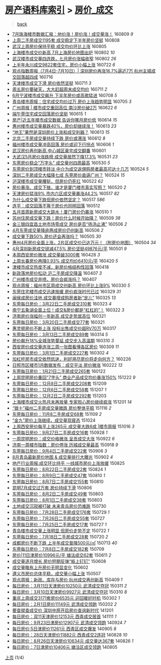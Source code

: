 [房产语料库索引](../../README.md)  > [房价_成交](房价_成交.md)
====
> [back](../README.md)

- [7月珠海楼市数据汇报：地价涨！房价涨！成交量涨！](http://jkwz.applinzi.com/ittc/6864360635223245828.html#7%E6%9C%88%E7%8F%A0%E6%B5%B7%E6%A5%BC%E5%B8%82%E6%95%B0%E6%8D%AE%E6%B1%87%E6%8A%A5%EF%BC%9A%E5%9C%B0%E4%BB%B7%E6%B6%A8%EF%BC%81%E6%88%BF%E4%BB%B7%E6%B6%A8%EF%BC%81%E6%88%90%E4%BA%A4%E9%87%8F%E6%B6%A8%EF%BC%81) 160809 *9* 
- [上周二手房成交1195套 成交稳定下半年房价坚挺](http://jkwz.applinzi.com/ittc/6863987169152205829.html#%E4%B8%8A%E5%91%A8%E4%BA%8C%E6%89%8B%E6%88%BF%E6%88%90%E4%BA%A41195%E5%A5%97+%E6%88%90%E4%BA%A4%E7%A8%B3%E5%AE%9A%E4%B8%8B%E5%8D%8A%E5%B9%B4%E6%88%BF%E4%BB%B7%E5%9D%9A%E6%8C%BA) 160808  
- [武汉上周房价保持平稳 成交均价环比上涨](http://jkwz.applinzi.com/ittc/6862803140465918980.html#%E6%AD%A6%E6%B1%89%E4%B8%8A%E5%91%A8%E6%88%BF%E4%BB%B7%E4%BF%9D%E6%8C%81%E5%B9%B3%E7%A8%B3+%E6%88%90%E4%BA%A4%E5%9D%87%E4%BB%B7%E7%8E%AF%E6%AF%94%E4%B8%8A%E6%B6%A8) 160805  
- [上海楼市成交价新高 7月上海房价地图出炉](http://jkwz.applinzi.com/ittc/6861698010630849540.html#%E4%B8%8A%E6%B5%B7%E6%A5%BC%E5%B8%82%E6%88%90%E4%BA%A4%E4%BB%B7%E6%96%B0%E9%AB%98+7%E6%9C%88%E4%B8%8A%E6%B5%B7%E6%88%BF%E4%BB%B7%E5%9C%B0%E5%9B%BE%E5%87%BA%E7%82%89) 160802 *10* 
- [武汉楼市成交量四连跌，七月房价涨幅收窄](http://jkwz.applinzi.com/ittc/6861679209688335364.html#%E6%AD%A6%E6%B1%89%E6%A5%BC%E5%B8%82%E6%88%90%E4%BA%A4%E9%87%8F%E5%9B%9B%E8%BF%9E%E8%B7%8C%EF%BC%8C%E4%B8%83%E6%9C%88%E6%88%BF%E4%BB%B7%E6%B6%A8%E5%B9%85%E6%94%B6%E7%AA%84) 160802 *26* 
- [上半年永川成交9822套住宅，房价小幅上涨](http://jkwz.applinzi.com/ittc/6857483907427206149.html#%E4%B8%8A%E5%8D%8A%E5%B9%B4%E6%B0%B8%E5%B7%9D%E6%88%90%E4%BA%A49822%E5%A5%97%E4%BD%8F%E5%AE%85%EF%BC%8C%E6%88%BF%E4%BB%B7%E5%B0%8F%E5%B9%85%E4%B8%8A%E6%B6%A8) 160722 *6* 
- [观点指数周报（7月4日-7月10日）| 深圳房价再涨16.7%逼近7万 杭州主城成交回落超四成](http://jkwz.applinzi.com/ittc/6855286170162037764.html#%E8%A7%82%E7%82%B9%E6%8C%87%E6%95%B0%E5%91%A8%E6%8A%A5%EF%BC%887%E6%9C%884%E6%97%A5-7%E6%9C%8810%E6%97%A5%EF%BC%89%7C+%E6%B7%B1%E5%9C%B3%E6%88%BF%E4%BB%B7%E5%86%8D%E6%B6%A816.7%25%E9%80%BC%E8%BF%917%E4%B8%87+%E6%9D%AD%E5%B7%9E%E4%B8%BB%E5%9F%8E%E6%88%90%E4%BA%A4%E5%9B%9E%E8%90%BD%E8%B6%85%E5%9B%9B%E6%88%90) 160716  
- [天津楼市成交下滑 房价依然坚挺](http://jkwz.applinzi.com/ittc/6853700072008844293.html#%E5%A4%A9%E6%B4%A5%E6%A5%BC%E5%B8%82%E6%88%90%E4%BA%A4%E4%B8%8B%E6%BB%91+%E6%88%BF%E4%BB%B7%E4%BE%9D%E7%84%B6%E5%9D%9A%E6%8C%BA) 160711 *3* 
- [周五房价要破天，大大赶超周末成交均价](http://jkwz.applinzi.com/ittc/6853587120354231301.html#%E5%91%A8%E4%BA%94%E6%88%BF%E4%BB%B7%E8%A6%81%E7%A0%B4%E5%A4%A9%EF%BC%8C%E5%A4%A7%E5%A4%A7%E8%B5%B6%E8%B6%85%E5%91%A8%E6%9C%AB%E6%88%90%E4%BA%A4%E5%9D%87%E4%BB%B7) 160711 *2* 
- [6月宁波楼市成交飙升 下半年房价或高歌猛进](http://jkwz.applinzi.com/ittc/6852522107162067973.html#6%E6%9C%88%E5%AE%81%E6%B3%A2%E6%A5%BC%E5%B8%82%E6%88%90%E4%BA%A4%E9%A3%99%E5%8D%87+%E4%B8%8B%E5%8D%8A%E5%B9%B4%E6%88%BF%E4%BB%B7%E6%88%96%E9%AB%98%E6%AD%8C%E7%8C%9B%E8%BF%9B) 160708 *5* 
- [青岛楼市周报：住宅成交均价过万 房价上涨趋势明显](http://jkwz.applinzi.com/ittc/6851293487567471620.html#%E9%9D%92%E5%B2%9B%E6%A5%BC%E5%B8%82%E5%91%A8%E6%8A%A5%EF%BC%9A%E4%BD%8F%E5%AE%85%E6%88%90%E4%BA%A4%E5%9D%87%E4%BB%B7%E8%BF%87%E4%B8%87+%E6%88%BF%E4%BB%B7%E4%B8%8A%E6%B6%A8%E8%B6%8B%E5%8A%BF%E6%98%8E%E6%98%BE) 160705 *3* 
- [广州周报 | 楼市成交重回高位 南沙房价破2万](http://jkwz.applinzi.com/ittc/6846588976550642692.html#%E5%B9%BF%E5%B7%9E%E5%91%A8%E6%8A%A5+%7C+%E6%A5%BC%E5%B8%82%E6%88%90%E4%BA%A4%E9%87%8D%E5%9B%9E%E9%AB%98%E4%BD%8D+%E5%8D%97%E6%B2%99%E6%88%BF%E4%BB%B7%E7%A0%B42%E4%B8%87) 160622 *6* 
- [端午莞住宅成交回落房价坚挺](http://jkwz.applinzi.com/ittc/6843779763000574981.html#%E7%AB%AF%E5%8D%88%E8%8E%9E%E4%BD%8F%E5%AE%85%E6%88%90%E4%BA%A4%E5%9B%9E%E8%90%BD%E6%88%BF%E4%BB%B7%E5%9D%9A%E6%8C%BA) 160615 *1* 
- [房产|近五年楼市成交数据 告诉你哪月房价低](http://jkwz.applinzi.com/ittc/6843630669338772484.html#%E6%88%BF%E4%BA%A7%7C%E8%BF%91%E4%BA%94%E5%B9%B4%E6%A5%BC%E5%B8%82%E6%88%90%E4%BA%A4%E6%95%B0%E6%8D%AE+%E5%91%8A%E8%AF%89%E4%BD%A0%E5%93%AA%E6%9C%88%E6%88%BF%E4%BB%B7%E4%BD%8E) 160614 *15* 
- [惠州楼市成交量暴跌40%，房价却继续涨！](http://jkwz.applinzi.com/ittc/6843273882181829636.html#%E6%83%A0%E5%B7%9E%E6%A5%BC%E5%B8%82%E6%88%90%E4%BA%A4%E9%87%8F%E6%9A%B4%E8%B7%8C40%25%EF%BC%8C%E6%88%BF%E4%BB%B7%E5%8D%B4%E7%BB%A7%E7%BB%AD%E6%B6%A8%EF%BC%81) 160613 *23* 
- [“地王”果然是深圳房价上涨和成交利器？](http://jkwz.applinzi.com/ittc/6843254746991035397.html#%E2%80%9C%E5%9C%B0%E7%8E%8B%E2%80%9D%E6%9E%9C%E7%84%B6%E6%98%AF%E6%B7%B1%E5%9C%B3%E6%88%BF%E4%BB%B7%E4%B8%8A%E6%B6%A8%E5%92%8C%E6%88%90%E4%BA%A4%E5%88%A9%E5%99%A8%EF%BC%9F) 160613 *15* 
- [北京二手房成交量持续下跌 房价或滞涨](http://jkwz.applinzi.com/ittc/6842890959226143748.html#%E5%8C%97%E4%BA%AC%E4%BA%8C%E6%89%8B%E6%88%BF%E6%88%90%E4%BA%A4%E9%87%8F%E6%8C%81%E7%BB%AD%E4%B8%8B%E8%B7%8C+%E6%88%BF%E4%BB%B7%E6%88%96%E6%BB%9E%E6%B6%A8) 160612 *8* 
- [福州楼市成交量冲高回落 房价或迎下行拐点](http://jkwz.applinzi.com/ittc/6840641765211898884.html#%E7%A6%8F%E5%B7%9E%E6%A5%BC%E5%B8%82%E6%88%90%E4%BA%A4%E9%87%8F%E5%86%B2%E9%AB%98%E5%9B%9E%E8%90%BD+%E6%88%BF%E4%BB%B7%E6%88%96%E8%BF%8E%E4%B8%8B%E8%A1%8C%E6%8B%90%E7%82%B9) 160606 *1* 
- [武汉房价再创新高 中心城区豪宅成交翻番](http://jkwz.applinzi.com/ittc/6838678327220765700.html#%E6%AD%A6%E6%B1%89%E6%88%BF%E4%BB%B7%E5%86%8D%E5%88%9B%E6%96%B0%E9%AB%98+%E4%B8%AD%E5%BF%83%E5%9F%8E%E5%8C%BA%E8%B1%AA%E5%AE%85%E6%88%90%E4%BA%A4%E7%BF%BB%E7%95%AA) 160601  
- [大武汉5月房价涨跌榜 成交量居然下降17.3%](http://jkwz.applinzi.com/ittc/6838433595978679300.html#%E5%A4%A7%E6%AD%A6%E6%B1%895%E6%9C%88%E6%88%BF%E4%BB%B7%E6%B6%A8%E8%B7%8C%E6%A6%9C+%E6%88%90%E4%BA%A4%E9%87%8F%E5%B1%85%E7%84%B6%E4%B8%8B%E9%99%8D17.3%25) 160531 *23* 
- [东莞房价稳企&quot;万字头&quot; 成交量创四周最高](http://jkwz.applinzi.com/ittc/6838033436178383877.html#%E4%B8%9C%E8%8E%9E%E6%88%BF%E4%BB%B7%E7%A8%B3%E4%BC%81%26quot%3B%E4%B8%87%E5%AD%97%E5%A4%B4%26quot%3B+%E6%88%90%E4%BA%A4%E9%87%8F%E5%88%9B%E5%9B%9B%E5%91%A8%E6%9C%80%E9%AB%98) 160530 *5* 
- [东莞房价到顶楼市转淡 中介为成交返佣购房者最高可达十几万](http://jkwz.applinzi.com/ittc/6835740371937920005.html#%E4%B8%9C%E8%8E%9E%E6%88%BF%E4%BB%B7%E5%88%B0%E9%A1%B6%E6%A5%BC%E5%B8%82%E8%BD%AC%E6%B7%A1+%E4%B8%AD%E4%BB%8B%E4%B8%BA%E6%88%90%E4%BA%A4%E8%BF%94%E4%BD%A3%E8%B4%AD%E6%88%BF%E8%80%85%E6%9C%80%E9%AB%98%E5%8F%AF%E8%BE%BE%E5%8D%81%E5%87%A0%E4%B8%87) 160524 *5* 
- [深圳二手房成交大幅降七成 东莞房价直逼广州？](http://jkwz.applinzi.com/ittc/6835657876919813125.html#%E6%B7%B1%E5%9C%B3%E4%BA%8C%E6%89%8B%E6%88%BF%E6%88%90%E4%BA%A4%E5%A4%A7%E5%B9%85%E9%99%8D%E4%B8%83%E6%88%90+%E4%B8%9C%E8%8E%9E%E6%88%BF%E4%BB%B7%E7%9B%B4%E9%80%BC%E5%B9%BF%E5%B7%9E%EF%BC%9F) 160524 *15* 
- [沪深楼市成交量腰斩，但房价仍死扛](http://jkwz.applinzi.com/ittc/6835166245481350148.html#%E6%B2%AA%E6%B7%B1%E6%A5%BC%E5%B8%82%E6%88%90%E4%BA%A4%E9%87%8F%E8%85%B0%E6%96%A9%EF%BC%8C%E4%BD%86%E6%88%BF%E4%BB%B7%E4%BB%8D%E6%AD%BB%E6%89%9B) 160522 *62* 
- [房价暴涨、成交下挫，谁才是厦门楼市真实写照？](http://jkwz.applinzi.com/ittc/6834234525567419396.html#%E6%88%BF%E4%BB%B7%E6%9A%B4%E6%B6%A8%E3%80%81%E6%88%90%E4%BA%A4%E4%B8%8B%E6%8C%AB%EF%BC%8C%E8%B0%81%E6%89%8D%E6%98%AF%E5%8E%A6%E9%97%A8%E6%A5%BC%E5%B8%82%E7%9C%9F%E5%AE%9E%E5%86%99%E7%85%A7%EF%BC%9F) 160520 *2* 
- [天津房价猛涨9% 市内六区成交量暴涨44.2%](http://jkwz.applinzi.com/ittc/6833134088508408836.html#%E5%A4%A9%E6%B4%A5%E6%88%BF%E4%BB%B7%E7%8C%9B%E6%B6%A89%25+%E5%B8%82%E5%86%85%E5%85%AD%E5%8C%BA%E6%88%90%E4%BA%A4%E9%87%8F%E6%9A%B4%E6%B6%A844.2%25) 160517 *82* 
- [为什么成交量下跌但房价依然坚定？](http://jkwz.applinzi.com/ittc/6833114431789466628.html#%E4%B8%BA%E4%BB%80%E4%B9%88%E6%88%90%E4%BA%A4%E9%87%8F%E4%B8%8B%E8%B7%8C%E4%BD%86%E6%88%BF%E4%BB%B7%E4%BE%9D%E7%84%B6%E5%9D%9A%E5%AE%9A%EF%BC%9F) 160517 *586* 
- [连平：成交回落不等于房价也同样回落](http://jkwz.applinzi.com/ittc/6831287692041913348.html#%E8%BF%9E%E5%B9%B3%EF%BC%9A%E6%88%90%E4%BA%A4%E5%9B%9E%E8%90%BD%E4%B8%8D%E7%AD%89%E4%BA%8E%E6%88%BF%E4%BB%B7%E4%B9%9F%E5%90%8C%E6%A0%B7%E5%9B%9E%E8%90%BD) 160512  
- [五月首周新房成交大跳水！厦门房价仍暴涨](http://jkwz.applinzi.com/ittc/6830680142338589700.html#%E4%BA%94%E6%9C%88%E9%A6%96%E5%91%A8%E6%96%B0%E6%88%BF%E6%88%90%E4%BA%A4%E5%A4%A7%E8%B7%B3%E6%B0%B4%EF%BC%81%E5%8E%A6%E9%97%A8%E6%88%BF%E4%BB%B7%E4%BB%8D%E6%9A%B4%E6%B6%A8) 160510 *1* 
- [苏州住房成交量下跌！房价什么时候开始降？](http://jkwz.applinzi.com/ittc/6830332211928499204.html#%E8%8B%8F%E5%B7%9E%E4%BD%8F%E6%88%BF%E6%88%90%E4%BA%A4%E9%87%8F%E4%B8%8B%E8%B7%8C%EF%BC%81%E6%88%BF%E4%BB%B7%E4%BB%80%E4%B9%88%E6%97%B6%E5%80%99%E5%BC%80%E5%A7%8B%E9%99%8D%EF%BC%9F) 160509 *38* 
- [金三银四宜昌土地市场零成交 房价是否“扬汤止沸”](http://jkwz.applinzi.com/ittc/6828778657661060100.html#%E9%87%91%E4%B8%89%E9%93%B6%E5%9B%9B%E5%AE%9C%E6%98%8C%E5%9C%9F%E5%9C%B0%E5%B8%82%E5%9C%BA%E9%9B%B6%E6%88%90%E4%BA%A4+%E6%88%BF%E4%BB%B7%E6%98%AF%E5%90%A6%E2%80%9C%E6%89%AC%E6%B1%A4%E6%AD%A2%E6%B2%B8%E2%80%9D) 160506 *2* 
- [4月东莞成交量降逾两成房价仍创新高](http://jkwz.applinzi.com/ittc/6828932214561440773.html#4%E6%9C%88%E4%B8%9C%E8%8E%9E%E6%88%90%E4%BA%A4%E9%87%8F%E9%99%8D%E9%80%BE%E4%B8%A4%E6%88%90%E6%88%BF%E4%BB%B7%E4%BB%8D%E5%88%9B%E6%96%B0%E9%AB%98) 160506 *2* 
- [成交量下跌50% 房价还会再涨吗？](http://jkwz.applinzi.com/ittc/6828659647669863428.html#%E6%88%90%E4%BA%A4%E9%87%8F%E4%B8%8B%E8%B7%8C50%25+%E6%88%BF%E4%BB%B7%E8%BF%98%E4%BC%9A%E5%86%8D%E6%B6%A8%E5%90%97%EF%BC%9F) 160505 *30* 
- [惠州4月房价全面上涨，2片区成交价已达万元！（附房价地图）](http://jkwz.applinzi.com/ittc/6828401965859865605.html#%E6%83%A0%E5%B7%9E4%E6%9C%88%E6%88%BF%E4%BB%B7%E5%85%A8%E9%9D%A2%E4%B8%8A%E6%B6%A8%EF%BC%8C2%E7%89%87%E5%8C%BA%E6%88%90%E4%BA%A4%E4%BB%B7%E5%B7%B2%E8%BE%BE%E4%B8%87%E5%85%83%EF%BC%81%EF%BC%88%E9%99%84%E6%88%BF%E4%BB%B7%E5%9C%B0%E5%9B%BE%EF%BC%89) 160504 *34* 
- [4月深圳新房成交锐减47.5% 房价坚挺49876元/平](http://jkwz.applinzi.com/ittc/6827189613730726916.html#4%E6%9C%88%E6%B7%B1%E5%9C%B3%E6%96%B0%E6%88%BF%E6%88%90%E4%BA%A4%E9%94%90%E5%87%8F47.5%25+%E6%88%BF%E4%BB%B7%E5%9D%9A%E6%8C%BA49876%E5%85%83%2F%E5%B9%B3) 160501 *9* 
- [本周西安房价微涨 成交量破3000套](http://jkwz.applinzi.com/ittc/6826177962655089669.html#%E6%9C%AC%E5%91%A8%E8%A5%BF%E5%AE%89%E6%88%BF%E4%BB%B7%E5%BE%AE%E6%B6%A8+%E6%88%90%E4%BA%A4%E9%87%8F%E7%A0%B43000%E5%A5%97) 160428 *3* 
- [上周长春房价再降0.93% 成交均价6410元/平](http://jkwz.applinzi.com/ittc/6823207232074155013.html#%E4%B8%8A%E5%91%A8%E9%95%BF%E6%98%A5%E6%88%BF%E4%BB%B7%E5%86%8D%E9%99%8D0.93%25+%E6%88%90%E4%BA%A4%E5%9D%87%E4%BB%B76410%E5%85%83%2F%E5%B9%B3) 160420 *5* 
- [津楼市成交热度不减，新房价格结构性回落](http://jkwz.applinzi.com/ittc/6822461917033399301.html#%E6%B4%A5%E6%A5%BC%E5%B8%82%E6%88%90%E4%BA%A4%E7%83%AD%E5%BA%A6%E4%B8%8D%E5%87%8F%EF%BC%8C%E6%96%B0%E6%88%BF%E4%BB%B7%E6%A0%BC%E7%BB%93%E6%9E%84%E6%80%A7%E5%9B%9E%E8%90%BD) 160418  
- [新政落地房价松动  沪二手房成交降温](http://jkwz.applinzi.com/ittc/6818414644376896516.html#%E6%96%B0%E6%94%BF%E8%90%BD%E5%9C%B0%E6%88%BF%E4%BB%B7%E6%9D%BE%E5%8A%A8++%E6%B2%AA%E4%BA%8C%E6%89%8B%E6%88%BF%E6%88%90%E4%BA%A4%E9%99%8D%E6%B8%A9) 160407 *3* 
- [广州楼市成交井喷，房价会疯涨吗？](http://jkwz.applinzi.com/ittc/6818368697101976581.html#%E5%B9%BF%E5%B7%9E%E6%A5%BC%E5%B8%82%E6%88%90%E4%BA%A4%E4%BA%95%E5%96%B7%EF%BC%8C%E6%88%BF%E4%BB%B7%E4%BC%9A%E7%96%AF%E6%B6%A8%E5%90%97%EF%BC%9F) 160407  
- [观点周报：福州市区周成交创新高 房价环比上涨9%](http://jkwz.applinzi.com/ittc/6815328948854457349.html#%E8%A7%82%E7%82%B9%E5%91%A8%E6%8A%A5%EF%BC%9A%E7%A6%8F%E5%B7%9E%E5%B8%82%E5%8C%BA%E5%91%A8%E6%88%90%E4%BA%A4%E5%88%9B%E6%96%B0%E9%AB%98+%E6%88%BF%E4%BB%B7%E7%8E%AF%E6%AF%94%E4%B8%8A%E6%B6%A89%25) 160330 *5* 
- [东莞住宅楼市成交迅速放缓 房价疯涨时代已过](http://jkwz.applinzi.com/ittc/6814957453716227077.html#%E4%B8%9C%E8%8E%9E%E4%BD%8F%E5%AE%85%E6%A5%BC%E5%B8%82%E6%88%90%E4%BA%A4%E8%BF%85%E9%80%9F%E6%94%BE%E7%BC%93+%E6%88%BF%E4%BB%B7%E7%96%AF%E6%B6%A8%E6%97%B6%E4%BB%A3%E5%B7%B2%E8%BF%87) 160329 *31* 
- [闽侯成房价洼地 成交暴增成购房者新“宠儿”](http://jkwz.applinzi.com/ittc/6813441530865910789.html#%E9%97%BD%E4%BE%AF%E6%88%90%E6%88%BF%E4%BB%B7%E6%B4%BC%E5%9C%B0+%E6%88%90%E4%BA%A4%E6%9A%B4%E5%A2%9E%E6%88%90%E8%B4%AD%E6%88%BF%E8%80%85%E6%96%B0%E2%80%9C%E5%AE%A0%E5%84%BF%E2%80%9D) 160325 *13* 
- [东莞每日房价：3月22日二手房成交310套](http://jkwz.applinzi.com/ittc/6812712425350497284.html#%E4%B8%9C%E8%8E%9E%E6%AF%8F%E6%97%A5%E6%88%BF%E4%BB%B7%EF%BC%9A3%E6%9C%8822%E6%97%A5%E4%BA%8C%E6%89%8B%E6%88%BF%E6%88%90%E4%BA%A4310%E5%A5%97) 160323 *4* 
- [南宁五象湖全面上位！成交&amp;房价都是“杠杠的”！](http://jkwz.applinzi.com/ittc/6812453174577202181.html#%E5%8D%97%E5%AE%81%E4%BA%94%E8%B1%A1%E6%B9%96%E5%85%A8%E9%9D%A2%E4%B8%8A%E4%BD%8D%EF%BC%81%E6%88%90%E4%BA%A4%26amp%3B%E6%88%BF%E4%BB%B7%E9%83%BD%E6%98%AF%E2%80%9C%E6%9D%A0%E6%9D%A0%E7%9A%84%E2%80%9D%EF%BC%81) 160322 *3* 
- [济南房价涨幅创一年新高 成交走势居高位](http://jkwz.applinzi.com/ittc/6812085426416256004.html#%E6%B5%8E%E5%8D%97%E6%88%BF%E4%BB%B7%E6%B6%A8%E5%B9%85%E5%88%9B%E4%B8%80%E5%B9%B4%E6%96%B0%E9%AB%98+%E6%88%90%E4%BA%A4%E8%B5%B0%E5%8A%BF%E5%B1%85%E9%AB%98%E4%BD%8D) 160321  
- [东莞每日房价：3月20日二手房成交77套](http://jkwz.applinzi.com/ittc/6811982114392114180.html#%E4%B8%9C%E8%8E%9E%E6%AF%8F%E6%97%A5%E6%88%BF%E4%BB%B7%EF%BC%9A3%E6%9C%8820%E6%97%A5%E4%BA%8C%E6%89%8B%E6%88%BF%E6%88%90%E4%BA%A477%E5%A5%97) 160321  
- [惠灵顿房价不断上涨 投标出售成交价超RV70万](http://jkwz.applinzi.com/ittc/6810503824439510020.html#%E6%83%A0%E7%81%B5%E9%A1%BF%E6%88%BF%E4%BB%B7%E4%B8%8D%E6%96%AD%E4%B8%8A%E6%B6%A8+%E6%8A%95%E6%A0%87%E5%87%BA%E5%94%AE%E6%88%90%E4%BA%A4%E4%BB%B7%E8%B6%85RV70%E4%B8%87) 160317  
- [东莞每日房价：3月13日二手房成交89套](http://jkwz.applinzi.com/ittc/6809382398433166340.html#%E4%B8%9C%E8%8E%9E%E6%AF%8F%E6%97%A5%E6%88%BF%E4%BB%B7%EF%BC%9A3%E6%9C%8813%E6%97%A5%E4%BA%8C%E6%89%8B%E6%88%BF%E6%88%90%E4%BA%A489%E5%A5%97) 160314 *5* 
- [房价飙升18%全城涨势蔓延 成交步入高温期](http://jkwz.applinzi.com/ittc/6807884715583341573.html#%E6%88%BF%E4%BB%B7%E9%A3%99%E5%8D%8718%25%E5%85%A8%E5%9F%8E%E6%B6%A8%E5%8A%BF%E8%94%93%E5%BB%B6+%E6%88%90%E4%BA%A4%E6%AD%A5%E5%85%A5%E9%AB%98%E6%B8%A9%E6%9C%9F) 160310 *3* 
- [西安房价成交量连涨三周一张图看懂各区房价](http://jkwz.applinzi.com/ittc/6807708174396163077.html#%E8%A5%BF%E5%AE%89%E6%88%BF%E4%BB%B7%E6%88%90%E4%BA%A4%E9%87%8F%E8%BF%9E%E6%B6%A8%E4%B8%89%E5%91%A8%E4%B8%80%E5%BC%A0%E5%9B%BE%E7%9C%8B%E6%87%82%E5%90%84%E5%8C%BA%E6%88%BF%E4%BB%B7) 160309 *11* 
- [东莞每日房价：3月1日二手房成交227套](http://jkwz.applinzi.com/ittc/6804941132953814021.html#%E4%B8%9C%E8%8E%9E%E6%AF%8F%E6%97%A5%E6%88%BF%E4%BB%B7%EF%BC%9A3%E6%9C%881%E6%97%A5%E4%BA%8C%E6%89%8B%E6%88%BF%E6%88%90%E4%BA%A4227%E5%A5%97) 160302 *4* 
- [加杠杆房市成交依然低迷，利好用尽房价将走向何方？](http://jkwz.applinzi.com/ittc/6803274307388048389.html#%E5%8A%A0%E6%9D%A0%E6%9D%86%E6%88%BF%E5%B8%82%E6%88%90%E4%BA%A4%E4%BE%9D%E7%84%B6%E4%BD%8E%E8%BF%B7%EF%BC%8C%E5%88%A9%E5%A5%BD%E7%94%A8%E5%B0%BD%E6%88%BF%E4%BB%B7%E5%B0%86%E8%B5%B0%E5%90%91%E4%BD%95%E6%96%B9%EF%BC%9F) 160226  
- [日照市区楼市1月数据发布：成交平淡 房价微涨](http://jkwz.applinzi.com/ittc/6801579936276022277.html#%E6%97%A5%E7%85%A7%E5%B8%82%E5%8C%BA%E6%A5%BC%E5%B8%821%E6%9C%88%E6%95%B0%E6%8D%AE%E5%8F%91%E5%B8%83%EF%BC%9A%E6%88%90%E4%BA%A4%E5%B9%B3%E6%B7%A1+%E6%88%BF%E4%BB%B7%E5%BE%AE%E6%B6%A8) 160222 *13* 
- [东莞每日房价：1月21日二手房成交265套](http://jkwz.applinzi.com/ittc/6790087375791326212.html#%E4%B8%9C%E8%8E%9E%E6%AF%8F%E6%97%A5%E6%88%BF%E4%BB%B7%EF%BC%9A1%E6%9C%8821%E6%97%A5%E4%BA%8C%E6%89%8B%E6%88%BF%E6%88%90%E4%BA%A4265%E5%A5%97) 160122  
- [上周昆明房价重回&quot;7字头&quot; 商业产品成交均价暴涨150%](http://jkwz.applinzi.com/ittc/6778675599111619589.html#%E4%B8%8A%E5%91%A8%E6%98%86%E6%98%8E%E6%88%BF%E4%BB%B7%E9%87%8D%E5%9B%9E%26quot%3B7%E5%AD%97%E5%A4%B4%26quot%3B+%E5%95%86%E4%B8%9A%E4%BA%A7%E5%93%81%E6%88%90%E4%BA%A4%E5%9D%87%E4%BB%B7%E6%9A%B4%E6%B6%A8150%25) 151222 *9* 
- [东莞每日房价：12月8日二手房成交208套](http://jkwz.applinzi.com/ittc/6773757186354447364.html#%E4%B8%9C%E8%8E%9E%E6%AF%8F%E6%97%A5%E6%88%BF%E4%BB%B7%EF%BC%9A12%E6%9C%888%E6%97%A5%E4%BA%8C%E6%89%8B%E6%88%BF%E6%88%90%E4%BA%A4208%E5%A5%97) 151209  
- [东莞每日房价：12月6日二手房成交58套](http://jkwz.applinzi.com/ittc/6773023468409062404.html#%E4%B8%9C%E8%8E%9E%E6%AF%8F%E6%97%A5%E6%88%BF%E4%BB%B7%EF%BC%9A12%E6%9C%886%E6%97%A5%E4%BA%8C%E6%89%8B%E6%88%BF%E6%88%90%E4%BA%A458%E5%A5%97) 151207 *1* 
- [东莞每日房价：12月2日二手房成交292套](http://jkwz.applinzi.com/ittc/6771532268661376005.html#%E4%B8%9C%E8%8E%9E%E6%AF%8F%E6%97%A5%E6%88%BF%E4%BB%B7%EF%BC%9A12%E6%9C%882%E6%97%A5%E4%BA%8C%E6%89%8B%E6%88%BF%E6%88%90%E4%BA%A4292%E5%A5%97) 151203  
- [上海楼市成交火热月末再放量 专家担心房价继续疯涨](http://jkwz.applinzi.com/ittc/6770784270817952773.html#%E4%B8%8A%E6%B5%B7%E6%A5%BC%E5%B8%82%E6%88%90%E4%BA%A4%E7%81%AB%E7%83%AD%E6%9C%88%E6%9C%AB%E5%86%8D%E6%94%BE%E9%87%8F+%E4%B8%93%E5%AE%B6%E6%8B%85%E5%BF%83%E6%88%BF%E4%BB%B7%E7%BB%A7%E7%BB%AD%E7%96%AF%E6%B6%A8) 151201 *14* 
- [“银十”福州二手房成交量微跌 房价整体平稳](http://jkwz.applinzi.com/ittc/6765194672175842308.html#%E2%80%9C%E9%93%B6%E5%8D%81%E2%80%9D%E7%A6%8F%E5%B7%9E%E4%BA%8C%E6%89%8B%E6%88%BF%E6%88%90%E4%BA%A4%E9%87%8F%E5%BE%AE%E8%B7%8C+%E6%88%BF%E4%BB%B7%E6%95%B4%E4%BD%93%E5%B9%B3%E7%A8%B3) 151116 *2* 
- [东莞每日房价：11月8二手房成交68套](http://jkwz.applinzi.com/ittc/6762620587784799236.html#%E4%B8%9C%E8%8E%9E%E6%AF%8F%E6%97%A5%E6%88%BF%E4%BB%B7%EF%BC%9A11%E6%9C%888%E4%BA%8C%E6%89%8B%E6%88%BF%E6%88%90%E4%BA%A468%E5%A5%97) 151109 *2* 
- [“金九”房价上涨继续，成交量现疲态](http://jkwz.applinzi.com/ittc/6756571014098158597.html#%E2%80%9C%E9%87%91%E4%B9%9D%E2%80%9D%E6%88%BF%E4%BB%B7%E4%B8%8A%E6%B6%A8%E7%BB%A7%E7%BB%AD%EF%BC%8C%E6%88%90%E4%BA%A4%E9%87%8F%E7%8E%B0%E7%96%B2%E6%80%81) 151024  
- [上周西安房价每平上涨265元 成交量大跌6成 |楼市周报](http://jkwz.applinzi.com/ittc/6753574131947963396.html#%E4%B8%8A%E5%91%A8%E8%A5%BF%E5%AE%89%E6%88%BF%E4%BB%B7%E6%AF%8F%E5%B9%B3%E4%B8%8A%E6%B6%A8265%E5%85%83+%E6%88%90%E4%BA%A4%E9%87%8F%E5%A4%A7%E8%B7%8C6%E6%88%90+%7C%E6%A5%BC%E5%B8%82%E5%91%A8%E6%8A%A5) 151016 *3* 
- [东莞每日房价：9月27日二手房成交16套](http://jkwz.applinzi.com/ittc/6747060358775653381.html#%E4%B8%9C%E8%8E%9E%E6%AF%8F%E6%97%A5%E6%88%BF%E4%BB%B7%EF%BC%9A9%E6%9C%8827%E6%97%A5%E4%BA%8C%E6%89%8B%E6%88%BF%E6%88%90%E4%BA%A416%E5%A5%97) 150928 *1* 
- [一周昆明房价：成交价格微涨 呈贡成交大涨](http://jkwz.applinzi.com/ittc/6744812613412553732.html#%E4%B8%80%E5%91%A8%E6%98%86%E6%98%8E%E6%88%BF%E4%BB%B7%EF%BC%9A%E6%88%90%E4%BA%A4%E4%BB%B7%E6%A0%BC%E5%BE%AE%E6%B6%A8+%E5%91%88%E8%B4%A1%E6%88%90%E4%BA%A4%E5%A4%A7%E6%B6%A8) 150922 *6* 
- [济南一周楼市指数：房价停涨 历城成交量最高](http://jkwz.applinzi.com/ittc/6743487044770333700.html#%E6%B5%8E%E5%8D%97%E4%B8%80%E5%91%A8%E6%A5%BC%E5%B8%82%E6%8C%87%E6%95%B0%EF%BC%9A%E6%88%BF%E4%BB%B7%E5%81%9C%E6%B6%A8+%E5%8E%86%E5%9F%8E%E6%88%90%E4%BA%A4%E9%87%8F%E6%9C%80%E9%AB%98) 150918 *9* 
- [东莞每日房价：9月4日二手房成交22套](http://jkwz.applinzi.com/ittc/6738878411717411844.html#%E4%B8%9C%E8%8E%9E%E6%AF%8F%E6%97%A5%E6%88%BF%E4%BB%B7%EF%BC%9A9%E6%9C%884%E6%97%A5%E4%BA%8C%E6%89%8B%E6%88%BF%E6%88%90%E4%BA%A422%E5%A5%97) 150906 *3* 
- [8月青岛最新房价地图 &amp; 成交量排行大曝光](http://jkwz.applinzi.com/ittc/6737377574050169860.html#8%E6%9C%88%E9%9D%92%E5%B2%9B%E6%9C%80%E6%96%B0%E6%88%BF%E4%BB%B7%E5%9C%B0%E5%9B%BE+%26amp%3B+%E6%88%90%E4%BA%A4%E9%87%8F%E6%8E%92%E8%A1%8C%E5%A4%A7%E6%9B%9D%E5%85%89) 150902 *4* 
- [地产行业周报:成交环比持平 一线城市房价上涨放缓](http://jkwz.applinzi.com/ittc/6734494706101650436.html#%E5%9C%B0%E4%BA%A7%E8%A1%8C%E4%B8%9A%E5%91%A8%E6%8A%A5%3A%E6%88%90%E4%BA%A4%E7%8E%AF%E6%AF%94%E6%8C%81%E5%B9%B3+%E4%B8%80%E7%BA%BF%E5%9F%8E%E5%B8%82%E6%88%BF%E4%BB%B7%E4%B8%8A%E6%B6%A8%E6%94%BE%E7%BC%93) 150825  
- [东莞每日房价：8月22日二手房成交2套](http://jkwz.applinzi.com/ittc/547650615763037651.html#%E4%B8%9C%E8%8E%9E%E6%AF%8F%E6%97%A5%E6%88%BF%E4%BB%B7%EF%BC%9A8%E6%9C%8822%E6%97%A5%E4%BA%8C%E6%89%8B%E6%88%BF%E6%88%90%E4%BA%A42%E5%A5%97) 150824 *1* 
- [东莞每日房价：8月9日二手房成交47套](http://jkwz.applinzi.com/ittc/547650615623882708.html#%E4%B8%9C%E8%8E%9E%E6%AF%8F%E6%97%A5%E6%88%BF%E4%BB%B7%EF%BC%9A8%E6%9C%889%E6%97%A5%E4%BA%8C%E6%89%8B%E6%88%BF%E6%88%90%E4%BA%A447%E5%A5%97) 150810 *1* 
- [东莞每日房价：8月7日二手房成交155套](http://jkwz.applinzi.com/ittc/547650615623602605.html#%E4%B8%9C%E8%8E%9E%E6%AF%8F%E6%97%A5%E6%88%BF%E4%BB%B7%EF%BC%9A8%E6%9C%887%E6%97%A5%E4%BA%8C%E6%89%8B%E6%88%BF%E6%88%90%E4%BA%A4155%E5%A5%97) 150810  
- [昆明7月成交过万套 房价持续下滑](http://jkwz.applinzi.com/ittc/547650611436139911.html#%E6%98%86%E6%98%8E7%E6%9C%88%E6%88%90%E4%BA%A4%E8%BF%87%E4%B8%87%E5%A5%97+%E6%88%BF%E4%BB%B7%E6%8C%81%E7%BB%AD%E4%B8%8B%E6%BB%91) 150806  
- [东莞每日房价：8月2日二手房成交49套](http://jkwz.applinzi.com/ittc/547650615512946322.html#%E4%B8%9C%E8%8E%9E%E6%AF%8F%E6%97%A5%E6%88%BF%E4%BB%B7%EF%BC%9A8%E6%9C%882%E6%97%A5%E4%BA%8C%E6%89%8B%E6%88%BF%E6%88%90%E4%BA%A449%E5%A5%97) 150803  
- [东莞每日房价：8月1日二手房成交38套](http://jkwz.applinzi.com/ittc/547650615534102047.html#%E4%B8%9C%E8%8E%9E%E6%AF%8F%E6%97%A5%E6%88%BF%E4%BB%B7%EF%BC%9A8%E6%9C%881%E6%97%A5%E4%BA%8C%E6%89%8B%E6%88%BF%E6%88%90%E4%BA%A438%E5%A5%97) 150803  
- [土地成交沉寂被打破 未来青岛房价恐难跌](http://jkwz.applinzi.com/ittc/547650611434699336.html#%E5%9C%9F%E5%9C%B0%E6%88%90%E4%BA%A4%E6%B2%89%E5%AF%82%E8%A2%AB%E6%89%93%E7%A0%B4+%E6%9C%AA%E6%9D%A5%E9%9D%92%E5%B2%9B%E6%88%BF%E4%BB%B7%E6%81%90%E9%9A%BE%E8%B7%8C) 150730  
- [东莞每日房价：7月28日二手房成交176套](http://jkwz.applinzi.com/ittc/547650615407837850.html#%E4%B8%9C%E8%8E%9E%E6%AF%8F%E6%97%A5%E6%88%BF%E4%BB%B7%EF%BC%9A7%E6%9C%8828%E6%97%A5%E4%BA%8C%E6%89%8B%E6%88%BF%E6%88%90%E4%BA%A4176%E5%A5%97) 150729 *1* 
- [东莞每日房价：7月26日二手房成交55套](http://jkwz.applinzi.com/ittc/547650615325484779.html#%E4%B8%9C%E8%8E%9E%E6%AF%8F%E6%97%A5%E6%88%BF%E4%BB%B7%EF%BC%9A7%E6%9C%8826%E6%97%A5%E4%BA%8C%E6%89%8B%E6%88%BF%E6%88%90%E4%BA%A455%E5%A5%97) 150727  
- [东莞每日房价：7月25日二手房成交17套](http://jkwz.applinzi.com/ittc/547650615325591303.html#%E4%B8%9C%E8%8E%9E%E6%AF%8F%E6%97%A5%E6%88%BF%E4%BB%B7%EF%BC%9A7%E6%9C%8825%E6%97%A5%E4%BA%8C%E6%89%8B%E6%88%BF%E6%88%90%E4%BA%A417%E5%A5%97) 150727 *1* 
- [青岛楼市成交量上涨明显 但房价走势不定](http://jkwz.applinzi.com/ittc/547650615017406991.html#%E9%9D%92%E5%B2%9B%E6%A5%BC%E5%B8%82%E6%88%90%E4%BA%A4%E9%87%8F%E4%B8%8A%E6%B6%A8%E6%98%8E%E6%98%BE+%E4%BD%86%E6%88%BF%E4%BB%B7%E8%B5%B0%E5%8A%BF%E4%B8%8D%E5%AE%9A) 150722 *1* 
- [东莞每日房价：7月18日二手房成交28套](http://jkwz.applinzi.com/ittc/547650615100720683.html#%E4%B8%9C%E8%8E%9E%E6%AF%8F%E6%97%A5%E6%88%BF%E4%BB%B7%EF%BC%9A7%E6%9C%8818%E6%97%A5%E4%BA%8C%E6%89%8B%E6%88%BF%E6%88%90%E4%BA%A428%E5%A5%97) 150720 *2* 
- [成都房价不断下跌 上半年成交普降500元/㎡](http://jkwz.applinzi.com/ittc/547650614993171453.html#%E6%88%90%E9%83%BD%E6%88%BF%E4%BB%B7%E4%B8%8D%E6%96%AD%E4%B8%8B%E8%B7%8C+%E4%B8%8A%E5%8D%8A%E5%B9%B4%E6%88%90%E4%BA%A4%E6%99%AE%E9%99%8D500%E5%85%83%2F%E3%8E%A1) 150713 *40* 
- [东莞每日房价：7月8日二手房成交182套](http://jkwz.applinzi.com/ittc/547650611427298065.html#%E4%B8%9C%E8%8E%9E%E6%AF%8F%E6%97%A5%E6%88%BF%E4%BB%B7%EF%BC%9A7%E6%9C%888%E6%97%A5%E4%BA%8C%E6%89%8B%E6%88%BF%E6%88%90%E4%BA%A4182%E5%A5%97) 150709  
- [房价|11日津房价10996元/平 塘沽成交62套](http://jkwz.applinzi.com/ittc/547650611419108310.html#%E6%88%BF%E4%BB%B7%7C11%E6%97%A5%E6%B4%A5%E6%88%BF%E4%BB%B710996%E5%85%83%2F%E5%B9%B3+%E5%A1%98%E6%B2%BD%E6%88%90%E4%BA%A462%E5%A5%97) 150611 *2* 
- [成交量逐月增长 房价短期反弹“板上钉钉”](http://jkwz.applinzi.com/ittc/547650611418950852.html#%E6%88%90%E4%BA%A4%E9%87%8F%E9%80%90%E6%9C%88%E5%A2%9E%E9%95%BF+%E6%88%BF%E4%BB%B7%E7%9F%AD%E6%9C%9F%E5%8F%8D%E5%BC%B9%E2%80%9C%E6%9D%BF%E4%B8%8A%E9%92%89%E9%92%89%E2%80%9D) 150608  
- [成交量略有上升房价无明显变化](http://jkwz.applinzi.com/ittc/547650611415873990.html#%E6%88%90%E4%BA%A4%E9%87%8F%E7%95%A5%E6%9C%89%E4%B8%8A%E5%8D%87%E6%88%BF%E4%BB%B7%E6%97%A0%E6%98%8E%E6%98%BE%E5%8F%98%E5%8C%96) 150602  
- [遵义市房价总体平稳，成交量小幅上涨](http://jkwz.applinzi.com/ittc/547650611405123801.html#%E9%81%B5%E4%B9%89%E5%B8%82%E6%88%BF%E4%BB%B7%E6%80%BB%E4%BD%93%E5%B9%B3%E7%A8%B3%EF%BC%8C%E6%88%90%E4%BA%A4%E9%87%8F%E5%B0%8F%E5%B9%85%E4%B8%8A%E6%B6%A8) 150507  
- [观点周报：新政、库存与房价 杭州成交再创新高](http://jkwz.applinzi.com/ittc/547650611404167558.html#%E8%A7%82%E7%82%B9%E5%91%A8%E6%8A%A5%EF%BC%9A%E6%96%B0%E6%94%BF%E3%80%81%E5%BA%93%E5%AD%98%E4%B8%8E%E6%88%BF%E4%BB%B7+%E6%9D%AD%E5%B7%9E%E6%88%90%E4%BA%A4%E5%86%8D%E5%88%9B%E6%96%B0%E9%AB%98) 150409 *1* 
- [每日房价：3月11日天津房价10250元 武清成交夺冠](http://jkwz.applinzi.com/ittc/547650611392862037.html#%E6%AF%8F%E6%97%A5%E6%88%BF%E4%BB%B7%EF%BC%9A3%E6%9C%8811%E6%97%A5%E5%A4%A9%E6%B4%A5%E6%88%BF%E4%BB%B710250%E5%85%83+%E6%AD%A6%E6%B8%85%E6%88%90%E4%BA%A4%E5%A4%BA%E5%86%A0) 150311 *2* 
- [每日房价：3月10日天津房价9927元 武清成交夺冠](http://jkwz.applinzi.com/ittc/547650611396713377.html#%E6%AF%8F%E6%97%A5%E6%88%BF%E4%BB%B7%EF%BC%9A3%E6%9C%8810%E6%97%A5%E5%A4%A9%E6%B4%A5%E6%88%BF%E4%BB%B79927%E5%85%83+%E6%AD%A6%E6%B8%85%E6%88%90%E4%BA%A4%E5%A4%BA%E5%86%A0) 150310 *8* 
- [重庆上周成交3171套房价6535元 迎回暖好时机](http://jkwz.applinzi.com/ittc/547650611394533639.html#%E9%87%8D%E5%BA%86%E4%B8%8A%E5%91%A8%E6%88%90%E4%BA%A43171%E5%A5%97%E6%88%BF%E4%BB%B76535%E5%85%83+%E8%BF%8E%E5%9B%9E%E6%9A%96%E5%A5%BD%E6%97%B6%E6%9C%BA) 150302 *1* 
- [每日房价：2月1日房价11149元 武清成交领跑](http://jkwz.applinzi.com/ittc/547650611388517615.html#%E6%AF%8F%E6%97%A5%E6%88%BF%E4%BB%B7%EF%BC%9A2%E6%9C%881%E6%97%A5%E6%88%BF%E4%BB%B711149%E5%85%83+%E6%AD%A6%E6%B8%85%E6%88%90%E4%BA%A4%E9%A2%86%E8%B7%91) 150202 *2* 
- [要查就查成交价 深圳中原开启房价查询新时代](http://jkwz.applinzi.com/ittc/547650611382685834.html#%E8%A6%81%E6%9F%A5%E5%B0%B1%E6%9F%A5%E6%88%90%E4%BA%A4%E4%BB%B7+%E6%B7%B1%E5%9C%B3%E4%B8%AD%E5%8E%9F%E5%BC%80%E5%90%AF%E6%88%BF%E4%BB%B7%E6%9F%A5%E8%AF%A2%E6%96%B0%E6%97%B6%E4%BB%A3) 141201  
- [每日房价：双11天津房价12153元 西青成交居首](http://jkwz.applinzi.com/ittc/547650611379028594.html#%E6%AF%8F%E6%97%A5%E6%88%BF%E4%BB%B7%EF%BC%9A%E5%8F%8C11%E5%A4%A9%E6%B4%A5%E6%88%BF%E4%BB%B712153%E5%85%83+%E8%A5%BF%E9%9D%92%E6%88%90%E4%BA%A4%E5%B1%85%E9%A6%96) 141111 *1* 
- [每日房价：9月23日津房价12907元 武清成交领跑](http://jkwz.applinzi.com/ittc/547650611374437446.html#%E6%AF%8F%E6%97%A5%E6%88%BF%E4%BB%B7%EF%BC%9A9%E6%9C%8823%E6%97%A5%E6%B4%A5%E6%88%BF%E4%BB%B712907%E5%85%83+%E6%AD%A6%E6%B8%85%E6%88%90%E4%BA%A4%E9%A2%86%E8%B7%91) 140924 *7* 
- [每日房价:5日津房价11261元 西青区成交爆发](http://jkwz.applinzi.com/ittc/547650611372512626.html#%E6%AF%8F%E6%97%A5%E6%88%BF%E4%BB%B7%3A5%E6%97%A5%E6%B4%A5%E6%88%BF%E4%BB%B711261%E5%85%83+%E8%A5%BF%E9%9D%92%E5%8C%BA%E6%88%90%E4%BA%A4%E7%88%86%E5%8F%91) 140905 *8* 
- [每日房价：28日天津房价11882元 西青成交2连冠](http://jkwz.applinzi.com/ittc/547650611373591945.html#%E6%AF%8F%E6%97%A5%E6%88%BF%E4%BB%B7%EF%BC%9A28%E6%97%A5%E5%A4%A9%E6%B4%A5%E6%88%BF%E4%BB%B711882%E5%85%83+%E8%A5%BF%E9%9D%92%E6%88%90%E4%BA%A42%E8%BF%9E%E5%86%A0) 140828 *10* 
- [每日房价：8月26日天津房价10634元 成交量达367套](http://jkwz.applinzi.com/ittc/547650611374258415.html#%E6%AF%8F%E6%97%A5%E6%88%BF%E4%BB%B7%EF%BC%9A8%E6%9C%8826%E6%97%A5%E5%A4%A9%E6%B4%A5%E6%88%BF%E4%BB%B710634%E5%85%83+%E6%88%90%E4%BA%A4%E9%87%8F%E8%BE%BE367%E5%A5%97) 140826 *1* 
- [每日房价：7日津房价10406元 塘沽区成交领跑](http://jkwz.applinzi.com/ittc/547650611370365839.html#%E6%AF%8F%E6%97%A5%E6%88%BF%E4%BB%B7%EF%BC%9A7%E6%97%A5%E6%B4%A5%E6%88%BF%E4%BB%B710406%E5%85%83+%E5%A1%98%E6%B2%BD%E5%8C%BA%E6%88%90%E4%BA%A4%E9%A2%86%E8%B7%91) 140805  


 [上页](房价_成交2.md)           (1/4)